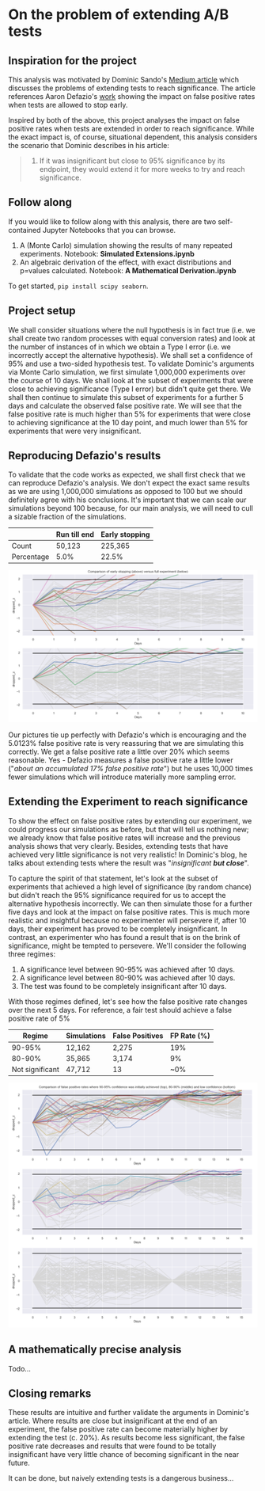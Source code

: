 # On the problem of extending A/B tests


## Inspiration for the project

This analysis was motivated by Dominic Sando's [Medium article](https://dominicsando.medium.com/extending-a-b-tests-to-reach-significance-the-trap-even-the-smartest-people-fall-into-904f86a18f4b) which discusses the problems of extending tests to reach significance. The article references Aaron Defazio's [work](https://www.aarondefazio.com/tangentially/?p=83) showing the impact on false positive rates when tests are allowed to stop early.

Inspired by both of the above, this project analyses the impact on false positive rates when tests are extended in order to reach significance. While the exact impact is, of course, situational dependent, this analysis considers the scenario that Dominic describes in his article:

> 1.  If it was insignificant but close to 95% significance by its endpoint, they would extend it for more weeks to try and reach significance.

## Follow along

If you would like to follow along with this analysis, there are two self-contained Jupyter Notebooks that you can browse.
 1. A (Monte Carlo) simulation showing the results of many repeated experiments. Notebook: **Simulated Extensions.ipynb**
 2. An algebraic derivation of the effect, with exact distributions and p=values calculated. Notebook: **A Mathematical Derivation.ipynb**
 
To get started, `pip install scipy seaborn`.

## Project setup

We shall consider situations where the null hypothesis is in fact true (i.e. we shall create two random processes with equal conversion rates) and look at the number of instances of in which we obtain a Type I error (i.e. we incorrectly accept the alternative hypothesis). We shall set a confidence of 95% and use a two-sided hypothesis test. To validate Dominic's arguments via Monte Carlo simulation, we first simulate 1,000,000 experiments over the course of 10 days. We shall look at the subset of experiments that were close to achieving significance (Type I error) but didn't quite get there. We shall then continue to simulate this subset of experiments for a further 5 days and calculate the observed false positive rate.
We will see that the false positive rate is much higher than 5% for experiments that were close to achieving significance at the 10 day point, and much lower than 5% for experiments that were very insignificant.

## Reproducing Defazio's results
To validate that the code works as expected, we shall first check that we can reproduce Defazio's analysis. We don't expect the exact same results as we are using 1,000,000 simulations as opposed to 100 but we should definitely agree with his conclusions. It's important that we can scale our simulations beyond 100 because, for our main analysis, we will need to cull a sizable fraction of the simulations.

|  |Run till end  |Early stopping  |
|--|--| -- |
| Count | 50,123 | 225,365 |
| Percentage | 5.0% | 22.5% |

![Early stopping](https://github.com/RiannaK/TheProblemWithExtendingTests/blob/main/images/EarlyStopping.png)

Our pictures tie up perfectly with Defazio's which is encouraging and the 5.0123% false positive rate is very reassuring that we are simulating this correctly. We get a false positive rate a little over 20% which seems reasonable. Yes - Defazio measures a false positive rate a little lower ("*about an accumulated 17% false positive rate*") but he uses 10,000 times fewer simulations which will introduce materially more sampling error.

## Extending the Experiment to reach significance
To show the effect on false positive rates by extending our experiment, we could progress our simulations as before, but that will tell us nothing new; we already know that false positive rates will increase and the previous analysis shows that very clearly. Besides, extending tests that have achieved very little significance is not very realistic!
In Dominic's blog, he talks about extending tests where the result was "*insignificant **but close***".

To capture the spirit of that statement, let's look at the subset of experiments that achieved a high level of significance (by random chance) but didn't reach the 95% significance required for us to accept the alternative hypothesis incorrectly. We can then simulate those for a further five days and look at the impact on false positive rates. This is much more realistic and insightful because no experimenter will persevere if, after 10 days, their experiment has proved to be completely insignificant. In contrast, an experimenter who has found a result that is on the brink of significance, might be tempted to persevere. We'll consider the following three regimes:
 1. A significance level between 90-95% was achieved after 10 days.
 2. A significance level between 80-90% was achieved after 10 days.
 3. The test was found to be completely insignificant after 10 days.

With those regimes defined, let's see how the false positive rate changes over the next 5 days. For reference, a fair test should achieve a false positive rate of 5%

| Regime | Simulations | False Positives | FP Rate (%) |
|--|--|--|--|
|90-95%  | 12,162 | 2,275 | 19%|
|80-90%  | 35,865 | 3,174 |  9%|
|Not significant  | 47,712| 13 | ~0%|

![Extending Tests](https://github.com/RiannaK/TheProblemWithExtendingTests/blob/main/images/ExtendingTests.png)

## A mathematically precise analysis

Todo...

## Closing remarks

These results are intuitive and further validate the arguments in Dominic's article. Where results are close but insignificant at the end of an experiment, the false positive rate can become materially higher by extending the test (c. 20%). As results become less significant, the false positive rate decreases and results that were found to be totally insignificant have very little chance of becoming significant in the near future. 

It can be done, but naively extending tests is a dangerous business...

